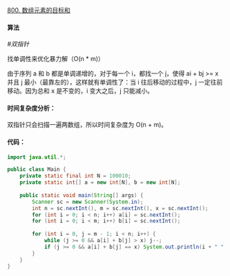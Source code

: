 [800. 数组元素的目标和](https://www.acwing.com/problem/content/802/)

#### 算法

*#双指针*

找单调性来优化暴力解（O(n * m)）

由于序列 a 和 b 都是单调递增的，对于每一个 i，都找一个 j，使得 ai + bj >= x 并且 j 最小（最靠左的），这样就有单调性了：当 i 往后移动的过程中，j 一定往前移动。因为总和 x 是不变的，i 变大之后，j 只能减小。

#### 时间复杂度分析：

双指针只会扫描一遍两数组，所以时间复杂度为 O(n + m)。

#### 代码：

```java
import java.util.*;

public class Main {
    private static final int N = 100010;
    private static int[] a = new int[N], b = new int[N];
    
    public static void main(String[] args) {
        Scanner sc = new Scanner(System.in);
        int n = sc.nextInt(), m = sc.nextInt(), x = sc.nextInt();
        for (int i = 0; i < n; i++) a[i] = sc.nextInt();
        for (int i = 0; i < m; i++) b[i] = sc.nextInt();
        
        for (int i = 0, j = m - 1; i < n; i++) {
            while (j >= 0 && a[i] + b[j] > x) j--;
            if (j >= 0 && a[i] + b[j] == x) System.out.println(i + " " + j);
        }
    }
}
```



